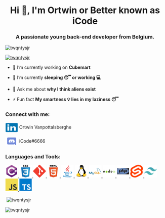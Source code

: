 <h1 align="center">Hi 👋, I'm Ortwin or Better known as iCode</h1>
<h3 align="center">A passionate young back-end developer from Belgium.</h3>

<p align="left"> <img src="https://komarev.com/ghpvc/?username=twqntysjr&label=Profile%20views&color=0e75b6&style=flat" alt="twqntysjr" /> </p>

<p align="left"> <a href="https://github.com/ryo-ma/github-profile-trophy"><img src="https://github-profile-trophy.vercel.app/?username=twqntysjr" alt="twqntysjr" /></a> </p>

- 🔭 I’m currently working on **Cubemart**

- 🌱 I’m currently **sleeping 😴 or working 💻**

- 💬 Ask me about **why I think aliens exist**

- ⚡ Fun fact **My smartness 💡 lies in my laziness 😴**

<h3 align="left">Connect with me:</h3>
<p align="left">
  <img align="center" src="./assets/linkedin.svg" alt="LinkedIn" height="30" width="40" /> Ortwin Vanpottalsberghe
</p>
<p align="left">
  <img align="center" src="./assets/discord.svg" alt="Discord" height="30" width="40" /> iCode#6666
</p>


<h3 align="left">Languages and Tools:</h3>
<p align="left"> 
  <a href="https://www.w3schools.com/cs/" target="_blank" rel="noreferrer"> 
    <img src="./assets/csharp-original.svg" alt="csharp" width="40" height="40"/> 
  </a> 
  <a href="https://www.w3schools.com/css/" target="_blank" rel="noreferrer"> 
    <img src="./assets/css3.svg" alt="css3" width="40" height="40"/> 
  </a> 
  <a href="https://git-scm.com/" target="_blank" rel="noreferrer"> 
    <img src="./assets/git.svg" alt="git" width="40" height="40"/> 
  </a> 
  <a href="https://www.w3.org/html/" target="_blank" rel="noreferrer"> 
    <img src="./assets/html5.svg" alt="html5" width="40" height="40"/> 
  </a> 
  <a href="https://www.java.com" target="_blank" rel="noreferrer"> 
    <img src="./assets/java.svg" alt="java" width="40" height="40"/> 
  </a> 
  <a href="https://www.linux.org/" target="_blank" rel="noreferrer"> 
    <img src="./assets/linux.svg" alt="linux" width="40" height="40"/> 
  </a> 
  <a href="https://www.mysql.com/" target="_blank" rel="noreferrer"> 
    <img src="./assets/mysql.svg" alt="mysql" width="40" height="40"/> 
  </a> 
  <a href="https://nodejs.org" target="_blank" rel="noreferrer"> 
    <img src="./assets/nodejs.svg" alt="nodejs" width="40" height="40"/> 
  </a> 
  <a href="https://www.php.net" target="_blank" rel="noreferrer"> 
    <img src="./assets/php.svg" alt="php" width="40" height="40"/> 
  </a> 
  <a href="https://svelte.dev" target="_blank" rel="noreferrer"> 
    <img src="./assets/svelte.svg" alt="svelte" width="40" height="40"/> 
  </a> 
  <a href="https://tailwindcss.com/" target="_blank" rel="noreferrer"> 
    <img src="./assets/tailwindcss.svg" alt="tailwind" width="40" height="40"/> 
  </a> 
  <a href="https://developer.mozilla.org/en-US/docs/Web/JavaScript" target="_blank" rel="noreferrer"> 
    <img src="./assets/js.svg" alt="javascript" width="40" height="40"/> 
  </a> 
  <a href="https://www.typescriptlang.org/" target="_blank" rel="noreferrer"> 
    <img src="./assets/ts.svg" alt="typescript" width="40" height="40"/> 
  </a> 
</p>

<p>&nbsp;<img align="center" src="https://github-readme-stats.vercel.app/api?username=twqntysjr&show_icons=true&locale=en" alt="twqntysjr" /></p>

<p><img align="center" src="https://github-readme-streak-stats.herokuapp.com/?user=twqntysjr&" alt="twqntysjr" /></p>